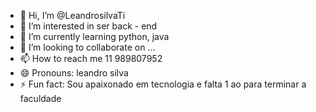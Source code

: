 - 👋 Hi, I’m @LeandrosilvaTi
- 👀 I’m interested in ser back - end
- 🌱 I’m currently learning python, java
- 💞️ I’m looking to collaborate on ...
- 📫 How to reach me 11 989807952
- 😄 Pronouns: leandro silva
- ⚡ Fun fact: Sou apaixonado em tecnologia e falta 1 ao para terminar a faculdade

<!---
LeandrosilvaTi/LeandrosilvaTi is a ✨ special ✨ repository because its `README.md` (this file) appears on your GitHub profile.
You can click the Preview link to take a look at your changes.
--->
